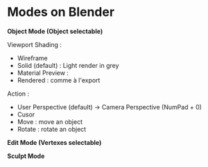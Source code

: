 # Modes on Blender

**Object Mode (Object selectable)**

Viewport Shading :

* Wireframe
* Solid (default) : Light render in grey
* Material Preview :&#x20;
* Rendered : comme à l'export

Action :&#x20;

* User Perspective (default) -> Camera Perspective (NumPad + 0)
* Cusor&#x20;
* Move : move an object
* Rotate : rotate an object

**Edit Mode (Vertexes selectable)**

**Sculpt Mode**

